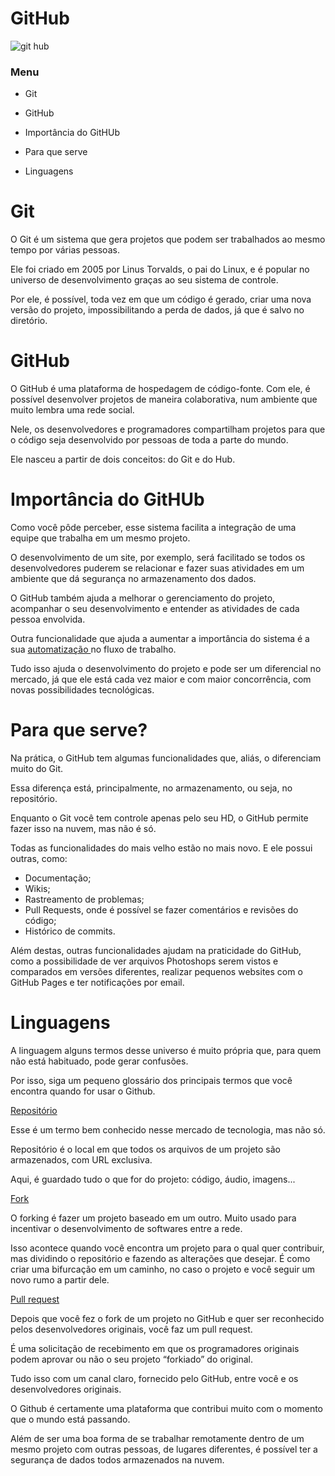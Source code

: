 # GitHub



![git hub](https://logos-world.net/wp-content/uploads/2020/11/GitHub-Logo.png)



### Menu

- Git

- GitHub

- Importância do GitHUb

- Para que serve

- Linguagens 

  







# Git 

O Git é um sistema que gera projetos que podem ser trabalhados ao mesmo tempo por várias pessoas.

Ele foi criado em 2005 por Linus Torvalds, o pai do Linux, e é popular no universo de desenvolvimento graças ao seu sistema de controle. 

Por ele, é possível, toda vez em que um código é gerado, criar uma nova versão do projeto, impossibilitando a perda de dados, já que é salvo no diretório. 







# GitHub

O GitHub é uma plataforma de hospedagem de código-fonte. Com ele, é possível desenvolver projetos de maneira colaborativa, num ambiente que muito lembra uma rede social. 

Nele, os desenvolvedores e programadores compartilham projetos para que o código seja desenvolvido por pessoas de toda a parte do mundo. 

Ele nasceu a partir de dois conceitos: do Git e do Hub.



# Importância do GitHUb

Como você pôde perceber, esse sistema facilita a integração de uma equipe que trabalha em um mesmo projeto.

O desenvolvimento de um site, por exemplo, será facilitado se todos os desenvolvedores puderem se relacionar e fazer suas atividades em um ambiente que dá segurança no armazenamento dos dados. 

O GitHub também ajuda a melhorar o gerenciamento do projeto, acompanhar o seu desenvolvimento e entender as atividades de cada pessoa envolvida. 

Outra funcionalidade que ajuda a aumentar a importância do sistema é a sua [automatização ](https://enotas.com.br/blog/tendencias-da-tecnologia-para-automatizacao/)no fluxo de trabalho. 

Tudo isso ajuda o desenvolvimento do projeto e pode ser um diferencial no mercado, já que ele está cada vez maior e com maior concorrência, com novas possibilidades tecnológicas.



# Para que serve?

Na prática, o GitHub tem algumas funcionalidades que, aliás, o diferenciam muito do Git. 

Essa diferença está, principalmente, no armazenamento, ou seja, no repositório. 

Enquanto o Git você tem controle apenas pelo seu HD, o GitHub permite fazer isso na nuvem, mas não é só.

Todas as funcionalidades do mais velho estão no mais novo. E ele possui outras, como:



- Documentação;
- Wikis;
- Rastreamento de problemas;
- Pull Requests, onde é possível se fazer comentários e revisões do código;
- Histórico de commits.



Além destas, outras funcionalidades ajudam na praticidade do GitHub, como a possibilidade de ver arquivos Photoshops serem vistos e comparados em versões diferentes, realizar pequenos websites com o GitHub Pages e ter notificações por email. 



# Linguagens



A  linguagem alguns termos desse universo é muito própria que, para quem não está habituado, pode gerar confusões. 

Por isso, siga um pequeno glossário dos principais termos que você encontra quando for usar o Github.



<u>Repositório</u>



Esse é um termo bem conhecido nesse mercado de tecnologia, mas não só. 

Repositório é o local em que todos os arquivos de um projeto são armazenados, com URL exclusiva. 

Aqui, é guardado tudo o que for do projeto: código, áudio, imagens... 



<u>Fork</u>



O forking é fazer um projeto baseado em um outro. Muito usado para incentivar o desenvolvimento de softwares entre a rede. 

Isso acontece quando você encontra um projeto para o qual quer contribuir, mas dividindo o repositório e fazendo as alterações que desejar. É como criar uma bifurcação em um caminho, no caso o projeto e você seguir um novo rumo a partir dele. 



<u>Pull request</u>

Depois que você fez o fork de um projeto no GitHub e quer ser reconhecido pelos desenvolvedores originais, você faz um pull request. 

É uma solicitação de recebimento em que os programadores originais podem aprovar ou não o seu projeto “forkiado” do original. 

Tudo isso com um canal claro, fornecido pelo GitHub, entre você e os desenvolvedores originais. 

O Github é certamente uma plataforma que contribui muito com o momento que o mundo está passando. 

Além de ser uma boa forma de se trabalhar remotamente dentro de um mesmo projeto com outras pessoas, de lugares diferentes, é possível ter a segurança de dados todos armazenados na nuvem. 


